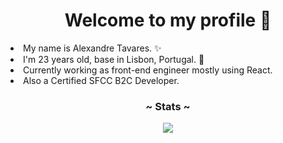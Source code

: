  <h1 align="center">Welcome to my profile 📃 </h1>
 <li>My name is Alexandre Tavares. ✨</li>
 <li>I'm 23 years old, base in Lisbon, Portugal. 🧷</li>
 <li>Currently working as front-end engineer mostly using React.</li>
 <li>Also a Certified SFCC B2C Developer.</li>
 <h3 align="center">~ Stats ~</h3>
 <p align="center">
  <img src="https://github-readme-stats.vercel.app/api/top-langs/?username=TheRedCandyy&layout=compact&theme=darcula">
 </p>
 <h2></h2>

